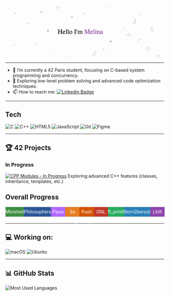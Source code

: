 <!-- Introduction / Banner -->
<p align="center">
  <img
    src="https://github.com/Melinaaam/Melinaaam/blob/main/imgs/acc_git.gif"
    alt="Hi, I'm Melina 👋"
  />
</p>

---

<!-- Présentation rapide -->
- :telescope: I’m currently a 42 Paris student, focusing on C-based system programming and concurrency.<br />
- :seedling: Exploring low-level problem solving and advanced code optimization techniques.<br />
- :mailbox: How to reach me:
  [![Linkedin Badge](https://img.shields.io/badge/-Linkedin-blue?style=flat&logo=Linkedin&logoColor=white)](https://www.linkedin.com/in/melina-motylewski/)

---

## Tech

<p align="left">
  <!-- C -->
  <img src="https://img.shields.io/badge/C-27338e?style=for-the-badge&logo=c&logoColor=white" alt="C"/>
  <!-- C++ -->
  <img src="https://img.shields.io/badge/C++-00599C?style=for-the-badge&logo=c%2B%2B&logoColor=white" alt="C++"/>
  <!-- HTML5 -->
  <img src="https://img.shields.io/badge/HTML5-E34F26?style=for-the-badge&logo=html5&logoColor=white" alt="HTML5"/>
  <!-- JavaScript -->
  <img src="https://img.shields.io/badge/JavaScript-F7DF1E?style=for-the-badge&logo=javascript&logoColor=black" alt="JavaScript"/>
  <!-- Git -->
  <img src="https://img.shields.io/badge/Git-F05033?style=for-the-badge&logo=git&logoColor=white" alt="Git"/>
  <!-- Figma -->
  <img src="https://img.shields.io/badge/Figma-1D1D1D?style=for-the-badge&logo=figma&logoColor=white" alt="Figma"/>
</p>

---

## 🏆 42 Projects

### In Progress
[![CPP Modules - In Progress](https://img.shields.io/badge/CPP%20Modules-In%20Progress-blue?style=for-the-badge)](https://github.com/melinaaam/cpp_modules)
Exploring advanced C++ features (classes, inheritance, templates, etc.)

<h2>Overall Progress</h2>

<div style="
  display: flex;
  flex-wrap: nowrap;
  width: 100%;
  max-width: 600px;
  border: 1px solid #ccc;
  background-color: #f7f7f7;
  height: 30px;
  margin-bottom: 20px;
">

  <!-- Minishell -->
  <div style="flex: 1; background: #3e8e41; text-align: center; line-height: 30px;">
    <a href="https://github.com/Les-Choubidous/Minishell_42" style="color: #fff; text-decoration: none;">
      Minishell
    </a>
  </div>

  <!-- Philosophers -->
  <div style="flex: 1; background: #2b5797; text-align: center; line-height: 30px;">
    <a href="https://github.com/melinaaam/philosophers" style="color: #fff; text-decoration: none;">
      Philosophers
    </a>
  </div>

  <!-- Pipex -->
  <div style="flex: 1; background: #b366ff; text-align: center; line-height: 30px;">
    <a href="https://github.com/melinaaam/pipex" style="color: #fff; text-decoration: none;">
      Pipex
    </a>
  </div>

  <!-- So Long -->
  <div style="flex: 1; background: #e67e22; text-align: center; line-height: 30px;">
    <a href="https://github.com/melinaaam/so_long" style="color: #fff; text-decoration: none;">
      So Long
    </a>
  </div>

  <!-- Push Swap -->
  <div style="flex: 1; background: #d35400; text-align: center; line-height: 30px;">
    <a href="https://github.com/melinaaam/push_swap" style="color: #fff; text-decoration: none;">
      Push Swap
    </a>
  </div>

  <!-- GNL -->
  <div style="flex: 1; background: #c0392b; text-align: center; line-height: 30px;">
    <a href="https://github.com/melinaaam/get_next_line" style="color: #fff; text-decoration: none;">
      GNL
    </a>
  </div>

  <!-- ft_printf -->
  <div style="flex: 1; background: #27ae60; text-align: center; line-height: 30px;">
    <a href="https://github.com/melinaaam/ft_printf" style="color: #fff; text-decoration: none;">
      ft_printf
    </a>
  </div>

  <!-- Born2beroot -->
  <div style="flex: 1; background: #2980b9; text-align: center; line-height: 30px;">
    <a href="https://github.com/melinaaam/born2beroot" style="color: #fff; text-decoration: none;">
      Born2beroot
    </a>
  </div>

  <!-- Libft -->
  <div style="flex: 1; background: #8e44ad; text-align: center; line-height: 30px;">
    <a href="https://github.com/melinaaam/libft" style="color: #fff; text-decoration: none;">
      Libft
    </a>
  </div>
</div>

---

## 💻 Working on:

<p>
  <!-- macOS -->
  <img src="https://img.shields.io/badge/macOS-000000?style=for-the-badge&logo=apple&logoColor=white" alt="macOS"/>
  <!-- Ubuntu -->
  <img src="https://img.shields.io/badge/Ubuntu-E95420?style=for-the-badge&logo=ubuntu&logoColor=white" alt="Ubuntu"/>
</p>

---

## 📊 GitHub Stats

<p align="left">
  <img
    src="https://github-readme-stats.vercel.app/api/top-langs/?username=melinaaam&layout=compact&theme=dark"
    alt="Most Used Languages"
    width="400px"
  />
</p>
